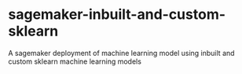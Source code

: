 # sagemaker-inbuilt-and-custom-sklearn
A sagemaker deployment of machine learning model using inbuilt and custom sklearn machine learning models
